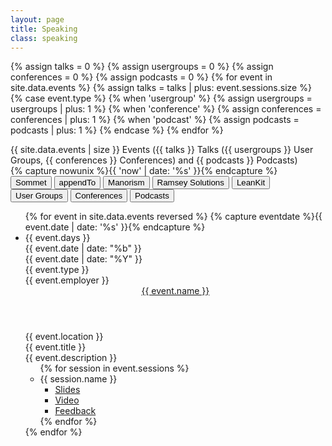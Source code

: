 ```yaml
---
layout: page
title: Speaking
class: speaking
---
```


{% assign talks = 0 %}
{% assign usergroups = 0 %}
{% assign conferences = 0 %}
{% assign podcasts = 0 %}
{% for event in site.data.events %}
	{% assign talks = talks | plus: event.sessions.size %}
	{% case event.type %}
	{% when 'usergroup' %}
		{% assign usergroups = usergroups | plus: 1 %}
	{% when 'conference' %}
		{% assign conferences = conferences | plus: 1 %}
	{% when 'podcast' %}
		{% assign podcasts = podcasts | plus: 1 %}
	{% endcase %}
{% endfor %}

<div><span class="eventSize">{{ site.data.events | size }}</span> Events (<span class="talkSize">{{ talks }}</span> Talks (<span class="userGroupSize">{{ usergroups }}</span> User Groups, <span class="conferenceSize">{{ conferences }}</span> Conferences) and <span class="podcastSize">{{ podcasts }}</span> Podcasts)</div>
{% capture nowunix %}{{ 'now' | date: '%s' }}{% endcapture %}

<div class="ButtonGroups">
	<div id="eventEmployer" class="ButtonGroup">
	  <button type="button" class="ButtonGroup-button" data-value="sommet">Sommet</button>
	  <button type="button" class="ButtonGroup-button" data-value="appendto">appendTo</button>
	  <button type="button" class="ButtonGroup-button" data-value="manorism">Manorism</button>
	  <button type="button" class="ButtonGroup-button" data-value="lampo">Ramsey Solutions</button>
		<button type="button" class="ButtonGroup-button" data-value="leankit">LeanKit</button>
	</div>
	<div id="eventType" class="ButtonGroup">
	  <button type="button" class="ButtonGroup-button" data-value="usergroup">User Groups</button>
	  <button type="button" class="ButtonGroup-button" data-value="conference">Conferences</button>
	  <button type="button" class="ButtonGroup-button" data-value="podcast">Podcasts</button>
	</div>
</div>

<ul class="Events">
{% for event in site.data.events reversed %}
	{% capture eventdate %}{{ event.date | date: '%s' }}{% endcapture %}
  <li class="Event {% if nowunix < eventdate %}Event--upcoming{% endif %}" data-date="{{ event.date }}" data-employer="{{event.employer}}" data-type="{{ event.type }}">
		<div class="Event-date Date">
			<div class="Date-day">{{ event.days }}</div>
			<div class="Date-summary">
				<div class="Date-month">{{ event.date | date: "%b" }}</div>
				<div class="Date-year">{{ event.date | date: "%Y" }}</div>
			</div>
		</div>
		<div class="Badges">
			<div class="Badges-badge Badges-badge--type Event-type">{{ event.type }}</div>
			<div class="Badges-badge Badges-badge--employer Event-employer">{{ event.employer }}</div>
		</div>
		<header class="Event-name">
			<a href="{{ event.url }}" target="_blank">{{ event.name }}</a>
		</header>
		<div class="Event-location">{{ event.location }}</div>
		<div class="Event-title">{{ event.title }}</div>
		<div class="Event-description">{{ event.description }}</div>
		<ul class="Sessions">
		{% for session in event.sessions %}
			<li class="Session">
				<div class="Session-name">{{ session.name }}</div>
				<ul class="Session-links">
					<li class="Session-link {% if session.slides == empty %}Session-link--unavailable{% endif %}"><a href="{{ session.slides }}" target="_blank">Slides</a></li>
					<li class="Session-link {% if session.video == empty %}Session-link--unavailable{% endif %}"><a href="{{ session.video }}" target="_blank">Video</a></li>
					<li class="Session-link {% if session.feedback == empty %}Session-link--unavailable{% endif %}"><a href="{{ session.feedback }}" target="_blank">Feedback</a></li>
				</ul>
			</li>
		{% endfor %}
		</ul>
	</li>
{% endfor %}
</ul>
